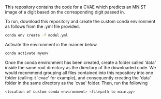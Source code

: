 This repository contains the code for a CVAE which predicts an MNIST image of a digit based on the corresponding digit passed in.

To run, download this repository and create the custom conda environment as follows from the .yml file provided.

```bash
conda env create -f model.yml
```

Activate the environment in the manner below

```bash
conda activate myenv
```

Once the conda environment has been created, create a folder called 'data' inside the same root directory as the directory of the downloaded code. We would recommend grouping all files contained into this repository into one folder (calling it 'cvae' for example), and consequently creating the 'data' folder in the same directory as the 'cvae' folder. Then, run the following

```bash
<location of custom conda environment> <filepath to main.py>
```
